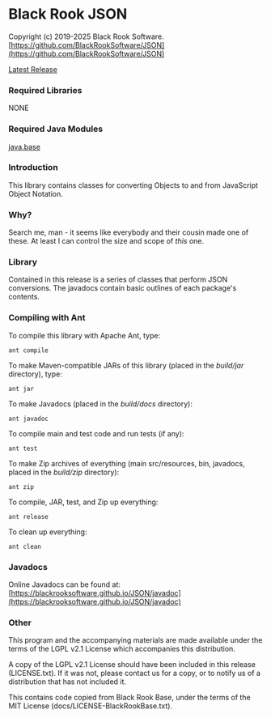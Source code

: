 # Black Rook JSON

Copyright (c) 2019-2025 Black Rook Software.  
[https://github.com/BlackRookSoftware/JSON](https://github.com/BlackRookSoftware/JSON)

[Latest Release](https://github.com/BlackRookSoftware/JSON/releases/latest)

### Required Libraries

NONE

### Required Java Modules

[java.base](https://docs.oracle.com/en/java/javase/11/docs/api/java.base/module-summary.html)  

### Introduction

This library contains classes for converting Objects to and from JavaScript Object Notation.

### Why?

Search me, man - it seems like everybody and their cousin made one of these. At least I can
control the size and scope of *this* one.


### Library

Contained in this release is a series of classes that perform JSON conversions. 
The javadocs contain basic outlines of each package's contents.



### Compiling with Ant

To compile this library with Apache Ant, type:

	ant compile

To make Maven-compatible JARs of this library (placed in the *build/jar* directory), type:

	ant jar

To make Javadocs (placed in the *build/docs* directory):

	ant javadoc

To compile main and test code and run tests (if any):

	ant test

To make Zip archives of everything (main src/resources, bin, javadocs, placed in the *build/zip* directory):

	ant zip

To compile, JAR, test, and Zip up everything:

	ant release

To clean up everything:

	ant clean
	
### Javadocs

Online Javadocs can be found at: [https://blackrooksoftware.github.io/JSON/javadoc](https://blackrooksoftware.github.io/JSON/javadoc)

### Other

This program and the accompanying materials are made available under the 
terms of the LGPL v2.1 License which accompanies this distribution.

A copy of the LGPL v2.1 License should have been included in this release (LICENSE.txt).
If it was not, please contact us for a copy, or to notify us of a distribution
that has not included it. 

This contains code copied from Black Rook Base, under the terms of the MIT License (docs/LICENSE-BlackRookBase.txt).
